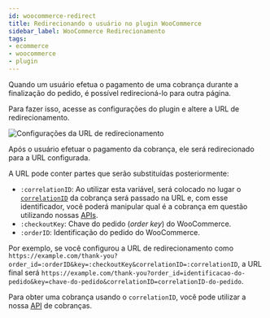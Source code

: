 ```yaml
---
id: woocommerce-redirect
title: Redirecionando o usuário no plugin WooCommerce
sidebar_label: WooCommerce Redirecionamento
tags:
- ecommerce
- woocommerce
- plugin
---
```


Quando um usuário efetua o pagamento de uma cobrança durante a finalização do pedido, é possível redirecioná-lo para outra página.

Para fazer isso, acesse as configurações do plugin e altere a URL de redirecionamento.

![Configurações da URL de redirecionamento](/img/ecommerce/woocommerce/woocommerce-redirect-url-setting.png)

Após o usuário efetuar o pagamento da cobrança, ele será redirecionado para a URL configurada.

A URL pode conter partes que serão substituídas posteriormente:
- `:correlationID`: Ao utilizar esta variável, será colocado no lugar o [`correlationID`](../../../concepts/correlation-id.md) da cobrança será passado na URL e, com esse identificador, você poderá manipular qual é a cobrança em questão utilizando nossas [APIs](/api).
- `:checkoutKey`: Chave do pedido (_order key_) do WooCommerce.
- `:orderID`: Identificação do pedido do WooCommerce.

Por exemplo, se você configurou a URL de redirecionamento como `https://example.com/thank-you?order_id=:orderID&key=:checkoutKey&correlationID=:correlationID`, a URL final será `https://example.com/thank-you?order_id=identificacao-do-pedido&key=chave-do-pedido&correlationID=correlationID-do-pedido`.

Para obter uma cobrança usando o `correlationID`, você pode utilizar a nossa [API](/api#tag/charge/paths/~1api~1v1~1charge~1%7Bid%7D/get) de cobranças.
